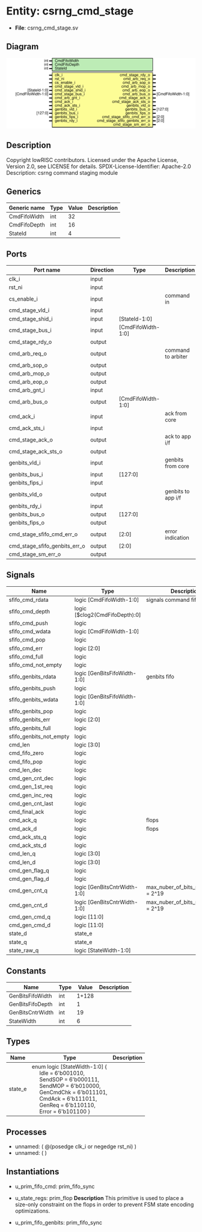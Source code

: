 # Entity: csrng_cmd_stage

- **File**: csrng_cmd_stage.sv
## Diagram

![Diagram](csrng_cmd_stage.svg "Diagram")
## Description

Copyright lowRISC contributors.
 Licensed under the Apache License, Version 2.0, see LICENSE for details.
 SPDX-License-Identifier: Apache-2.0
 Description: csrng command staging module
 
## Generics

| Generic name | Type | Value | Description |
| ------------ | ---- | ----- | ----------- |
| CmdFifoWidth | int  | 32    |             |
| CmdFifoDepth | int  | 16    |             |
| StateId      | int  | 4     |             |
## Ports

| Port name                     | Direction | Type               | Description        |
| ----------------------------- | --------- | ------------------ | ------------------ |
| clk_i                         | input     |                    |                    |
| rst_ni                        | input     |                    |                    |
| cs_enable_i                   | input     |                    | command in         |
| cmd_stage_vld_i               | input     |                    |                    |
| cmd_stage_shid_i              | input     | [StateId-1:0]      |                    |
| cmd_stage_bus_i               | input     | [CmdFifoWidth-1:0] |                    |
| cmd_stage_rdy_o               | output    |                    |                    |
| cmd_arb_req_o                 | output    |                    | command to arbiter |
| cmd_arb_sop_o                 | output    |                    |                    |
| cmd_arb_mop_o                 | output    |                    |                    |
| cmd_arb_eop_o                 | output    |                    |                    |
| cmd_arb_gnt_i                 | input     |                    |                    |
| cmd_arb_bus_o                 | output    | [CmdFifoWidth-1:0] |                    |
| cmd_ack_i                     | input     |                    | ack from core      |
| cmd_ack_sts_i                 | input     |                    |                    |
| cmd_stage_ack_o               | output    |                    | ack to app i/f     |
| cmd_stage_ack_sts_o           | output    |                    |                    |
| genbits_vld_i                 | input     |                    | genbits from core  |
| genbits_bus_i                 | input     | [127:0]            |                    |
| genbits_fips_i                | input     |                    |                    |
| genbits_vld_o                 | output    |                    | genbits to app i/f |
| genbits_rdy_i                 | input     |                    |                    |
| genbits_bus_o                 | output    | [127:0]            |                    |
| genbits_fips_o                | output    |                    |                    |
| cmd_stage_sfifo_cmd_err_o     | output    | [2:0]              | error indication   |
| cmd_stage_sfifo_genbits_err_o | output    | [2:0]              |                    |
| cmd_stage_sm_err_o            | output    |                    |                    |
## Signals

| Name                    | Type                           | Description                          |
| ----------------------- | ------------------------------ | ------------------------------------ |
| sfifo_cmd_rdata         | logic [CmdFifoWidth-1:0]       | signals command fifo                 |
| sfifo_cmd_depth         | logic [$clog2(CmdFifoDepth):0] |                                      |
| sfifo_cmd_push          | logic                          |                                      |
| sfifo_cmd_wdata         | logic [CmdFifoWidth-1:0]       |                                      |
| sfifo_cmd_pop           | logic                          |                                      |
| sfifo_cmd_err           | logic [2:0]                    |                                      |
| sfifo_cmd_full          | logic                          |                                      |
| sfifo_cmd_not_empty     | logic                          |                                      |
| sfifo_genbits_rdata     | logic [GenBitsFifoWidth-1:0]   | genbits fifo                         |
| sfifo_genbits_push      | logic                          |                                      |
| sfifo_genbits_wdata     | logic [GenBitsFifoWidth-1:0]   |                                      |
| sfifo_genbits_pop       | logic                          |                                      |
| sfifo_genbits_err       | logic [2:0]                    |                                      |
| sfifo_genbits_full      | logic                          |                                      |
| sfifo_genbits_not_empty | logic                          |                                      |
| cmd_len                 | logic [3:0]                    |                                      |
| cmd_fifo_zero           | logic                          |                                      |
| cmd_fifo_pop            | logic                          |                                      |
| cmd_len_dec             | logic                          |                                      |
| cmd_gen_cnt_dec         | logic                          |                                      |
| cmd_gen_1st_req         | logic                          |                                      |
| cmd_gen_inc_req         | logic                          |                                      |
| cmd_gen_cnt_last        | logic                          |                                      |
| cmd_final_ack           | logic                          |                                      |
| cmd_ack_q               | logic                          | flops                                |
| cmd_ack_d               | logic                          | flops                                |
| cmd_ack_sts_q           | logic                          |                                      |
| cmd_ack_sts_d           | logic                          |                                      |
| cmd_len_q               | logic [3:0]                    |                                      |
| cmd_len_d               | logic [3:0]                    |                                      |
| cmd_gen_flag_q          | logic                          |                                      |
| cmd_gen_flag_d          | logic                          |                                      |
| cmd_gen_cnt_q           | logic [GenBitsCntrWidth-1:0]   | max_nuber_of_bits_per_request = 2^19 |
| cmd_gen_cnt_d           | logic [GenBitsCntrWidth-1:0]   | max_nuber_of_bits_per_request = 2^19 |
| cmd_gen_cmd_q           | logic [11:0]                   |                                      |
| cmd_gen_cmd_d           | logic [11:0]                   |                                      |
| state_d                 | state_e                        |                                      |
| state_q                 | state_e                        |                                      |
| state_raw_q             | logic [StateWidth-1:0]         |                                      |
## Constants

| Name             | Type | Value | Description |
| ---------------- | ---- | ----- | ----------- |
| GenBitsFifoWidth | int  | 1+128 |             |
| GenBitsFifoDepth | int  | 1     |             |
| GenBitsCntrWidth | int  | 19    |             |
| StateWidth       | int  | 6     |             |
## Types

| Name    | Type                                                                                                                                                                                                                                                                                                                                                                                                                                                                                              | Description |
| ------- | ------------------------------------------------------------------------------------------------------------------------------------------------------------------------------------------------------------------------------------------------------------------------------------------------------------------------------------------------------------------------------------------------------------------------------------------------------------------------------------------------- | ----------- |
| state_e | enum logic [StateWidth-1:0] {<br><span style="padding-left:20px">     Idle      = 6'b001010,<br><span style="padding-left:20px">      SendSOP   = 6'b000111,<br><span style="padding-left:20px">      SendMOP   = 6'b010000,<br><span style="padding-left:20px">      GenCmdChk = 6'b011101,<br><span style="padding-left:20px">      CmdAck    = 6'b111011,<br><span style="padding-left:20px">      GenReq    = 6'b110110,<br><span style="padding-left:20px">      Error     = 6'b101100     } |             |
## Processes
- unnamed: ( @(posedge clk_i or negedge rst_ni) )
- unnamed: (  )
## Instantiations

- u_prim_fifo_cmd: prim_fifo_sync
- u_state_regs: prim_flop
**Description**
This primitive is used to place a size-only constraint on the
flops in order to prevent FSM state encoding optimizations.

- u_prim_fifo_genbits: prim_fifo_sync

